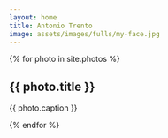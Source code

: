 ```yaml
---
layout: home
title: Antonio Trento
image: assets/images/fulls/my-face.jpg
---
```

<script type="text/javascript">
    var feed = new Instafeed({
        get: 'tagged',
        tagName: 'officialtrento',
        clientId: '1093675496.1677ed0.865e98386e4245d4919c25426e03e821'
    });
    feed.run();
</script>
<!-- Thumbnail -->
<section id="thumbnails">{% for photo in site.photos %}
	<article>
		<a class="thumbnail" href="{{ photo.image }}" data-position="left center"><img src="{{ photo.thumbnail }}" alt="" /></a>
		<h2>{{ photo.title }}</h2>
		<p>{{ photo.caption }}</p>
	</article>
{% endfor %}</section>
